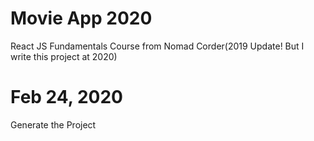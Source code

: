 # Movie App 2020

React JS Fundamentals Course from Nomad Corder(2019 Update! But I write this project at 2020)

# Feb 24, 2020

Generate the Project
